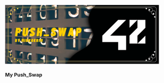 <img src="https://github.com/MirkokriM/42_Common_Core/blob/main/README.FILE/MirkokriM_github42_PushSwap.png">

### My Push_Swap

